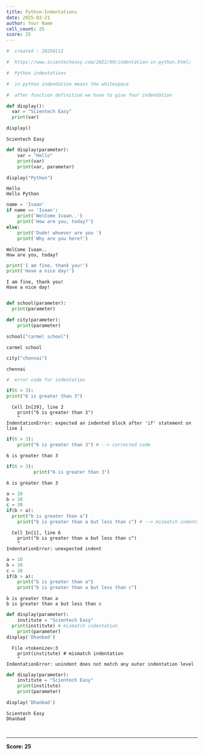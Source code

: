 ```yaml
---
title: Python-Indentations
date: 2025-03-21
author: Your Name
cell_count: 25
score: 25
---
```


```python
#  created : 20250112
```


```python
#  https://www.scientecheasy.com/2022/09/indentation-in-python.html/
```


```python
#  Python indentations

#  in python indendation means the whitespace 
```


```python
#  after function definition we have to give four indendation
```


```python
def display():
  var = "Scientech Easy" 
  print(var)

```


```python
display()
```

    Scientech Easy



```python
def display(parameter):
    var = "Hello" 
    print(var) 
    print(var, parameter)

```


```python
display("Python")
```

    Hello
    Hello Python



```python
name = 'Ivaan'
if name == 'Ivaan':
    print('WelCome Ivaan..') 
    print('How are you, today?') 
else:
    print('Dude! whoever are you ') 
    print('Why are you here?') 
```

    WelCome Ivaan..
    How are you, today?



```python
print('I am fine, thank you!')
print('Have a nice day!')
```

    I am fine, thank you!
    Have a nice day!



```python

```


```python
def school(parameter):
  print(parameter) 

def city(parameter):
    print(parameter) 
```


```python
school("carmel school")
```

    carmel school



```python
city("chennai")
```

    chennai



```python
#  error code for indentation
```


```python
if(6 > 3):
print("6 is greater than 3")
```


      Cell In[29], line 2
        print("6 is greater than 3")
        ^
    IndentationError: expected an indented block after 'if' statement on line 1




```python
if(6 > 3):
    print("6 is greater than 3") # --> corrected code 
```

    6 is greater than 3



```python
if(6 > 3):
          print("6 is greater than 3")
```

    6 is greater than 3



```python
a = 10
b = 20
c = 30
if(b > a):
  print("b is greater than a")
    print("b is greater than a but less than c") # --> mismatch indentation
```


      Cell In[1], line 6
        print("b is greater than a but less than c")
        ^
    IndentationError: unexpected indent




```python
a = 10
b = 20
c = 30
if(b > a):
    print("b is greater than a")
    print("b is greater than a but less than c")
```

    b is greater than a
    b is greater than a but less than c



```python
def display(parameter):
    institute = "Scientech Easy"
  print(institute) # mismatch indentation
    print(parameter)
display('Dhanbad')
```


      File <tokenize>:3
        print(institute) # mismatch indentation
        ^
    IndentationError: unindent does not match any outer indentation level




```python
def display(parameter):
    institute = "Scientech Easy"
    print(institute)
    print(parameter)

```


```python
display('Dhanbad')
```

    Scientech Easy
    Dhanbad



```python

```


```python

```


---
**Score: 25**